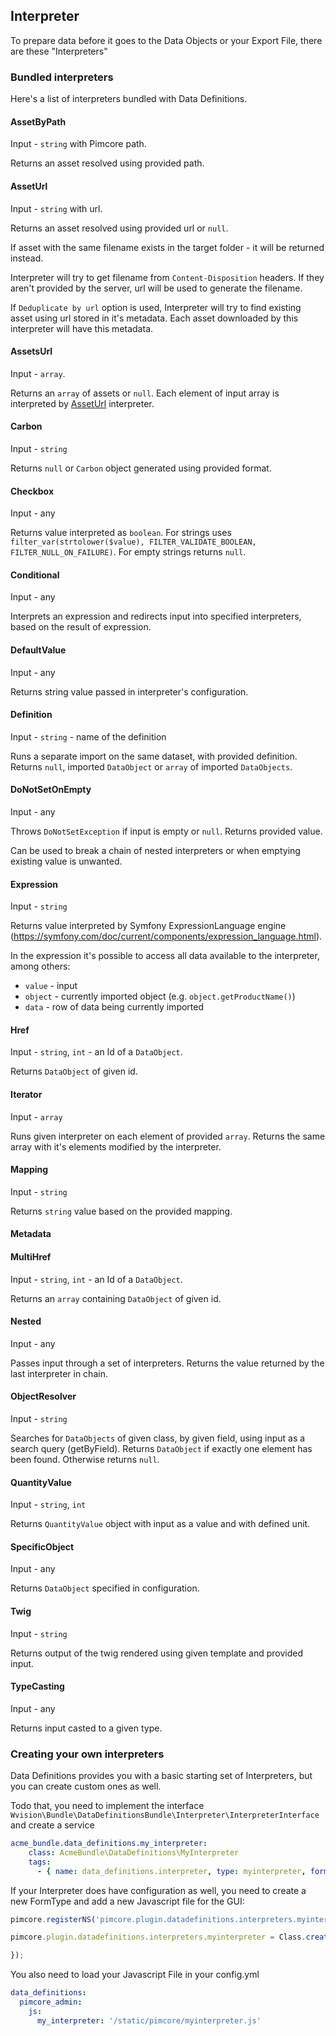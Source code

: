 ## Interpreter
To prepare data before it goes to the Data Objects or your Export File, there are these "Interpreters"

### Bundled interpreters
Here's a list of interpreters bundled with Data Definitions.

#### AssetByPath
Input - `string` with Pimcore path.

Returns an asset resolved using provided path.

#### AssetUrl
Input - `string` with url.

Returns an asset resolved using provided url or `null`.

If asset with the same filename exists in the target folder - it will be returned instead.

Interpreter will try to get filename from `Content-Disposition` headers. If they aren't provided by the server, url will be used to generate the filename.

If `Deduplicate by url` option is used, Interpreter will try to find existing asset using url stored in it's metadata. Each asset downloaded by this interpreter will have this metadata.

#### AssetsUrl
Input - `array`.

Returns an `array` of assets or `null`. Each element of input array is interpreted by [AssetUrl](#assetsurl) interpreter.

#### Carbon
Input - `string`

Returns `null` or `Carbon` object generated using provided format.

#### Checkbox
Input - any

Returns value interpreted as `boolean`. For strings uses `filter_var(strtolower($value), FILTER_VALIDATE_BOOLEAN, FILTER_NULL_ON_FAILURE)`. For empty strings returns `null`.

#### Conditional
Input - any

Interprets an expression and redirects input into specified interpreters, based on the result of expression.

#### DefaultValue
Input - any

Returns string value passed in interpreter's configuration. 

#### Definition
Input - `string` - name of the definition

Runs a separate import on the same dataset, with provided definition. Returns `null`, imported `DataObject` or `array` of imported `DataObjects`.

#### DoNotSetOnEmpty
Input - any

Throws `DoNotSetException` if input is empty or `null`. Returns provided value.

Can be used to break a chain of nested interpreters or when emptying existing value is unwanted. 

#### Expression
Input - `string`

Returns value interpreted by Symfony ExpressionLanguage engine (https://symfony.com/doc/current/components/expression_language.html).

In the expression it's possible to access all data available to the interpreter, among others:
- `value` - input
- `object` - currently imported object (e.g. `object.getProductName()`)
- `data` - row of data being currently imported

#### Href
Input - `string`, `int` - an Id of a `DataObject`.

Returns `DataObject` of given id.

#### Iterator
Input - `array`

Runs given interpreter on each element of provided `array`. Returns the same array with it's elements modified by the interpreter.

#### Mapping
Input - `string`

Returns `string` value based on the provided mapping.

#### Metadata

#### MultiHref
Input - `string`, `int` - an Id of a `DataObject`.

Returns an `array` containing `DataObject` of given id.

#### Nested
Input - any

Passes input through a set of interpreters. Returns the value returned by the last interpreter in chain.

#### ObjectResolver
Input - `string`

Searches for `DataObjects` of given class, by given field, using input as a search query (getByField). Returns `DataObject` if exactly one element has been found. Otherwise returns `null`.

#### QuantityValue
Input - `string`, `int`

Returns `QuantityValue` object with input as a value and with defined unit.

#### SpecificObject
Input - any

Returns `DataObject` specified in configuration.

#### Twig
Input - `string`

Returns output of the twig rendered using given template and provided input. 

#### TypeCasting 
Input - any

Returns input casted to a given type.

### Creating your own interpreters

Data Definitions provides you with a basic starting set of Interpreters, but you can create custom ones as well.

Todo that, you need to implement the interface ```Wvision\Bundle\DataDefinitionsBundle\Interpreter\InterpreterInterface``` and create a service

```yml
acme_bundle.data_definitions.my_interpreter:
    class: AcmeBundle\DataDefinitions\MyInterpreter
    tags:
      - { name: data_definitions.interpreter, type: myinterpreter, form-type: Wvision\Bundle\DataDefinitionsBundle\Form\Type\NoConfigurationType }
```

If your Interpreter does have configuration as well, you need to create a new FormType and add a new Javascript file for the GUI:

```javascript
pimcore.registerNS('pimcore.plugin.datadefinitions.interpreters.myinterpreter');

pimcore.plugin.datadefinitions.interpreters.myinterpreter = Class.create(pimcore.plugin.datadefinitions.interpreters.abstract, {

});

```

You also need to load your Javascript File in your config.yml

```yml
data_definitions:
  pimcore_admin:
    js:
      my_interpreter: '/static/pimcore/myinterpreter.js'
```
